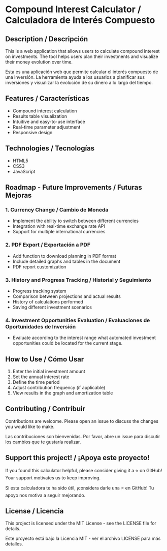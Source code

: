# Compound Interest Calculator / Calculadora de Interés Compuesto

## Description / Descripción

This is a web application that allows users to calculate compound interest on investments. The tool helps users plan their investments and visualize their money evolution over time.

Esta es una aplicación web que permite calcular el interés compuesto de una inversión. La herramienta ayuda a los usuarios a planificar sus inversiones y visualizar la evolución de su dinero a lo largo del tiempo.

## Features / Características

- Compound interest calculation
- Results table visualization
- Intuitive and easy-to-use interface
- Real-time parameter adjustment
- Responsive design

## Technologies / Tecnologías

- HTML5
- CSS3
- JavaScript

## Roadmap - Future Improvements / Futuras Mejoras

### 1. Currency Change / Cambio de Moneda
- Implement the ability to switch between different currencies
- Integration with real-time exchange rate API
- Support for multiple international currencies

### 2. PDF Export / Exportación a PDF
- Add function to download planning in PDF format
- Include detailed graphs and tables in the document
- PDF report customization

### 3. History and Progress Tracking / Historial y Seguimiento
- Progress tracking system
- Comparison between projections and actual results
- History of calculations performed
- Saving different investment scenarios

### 4. Investment Opportunities Evaluation / Evaluaciones de Oportunidades de Inversión
- Evaluate according to the interest range what automated investment opportunities could be located for the current stage.

## How to Use / Cómo Usar

1. Enter the initial investment amount
2. Set the annual interest rate
3. Define the time period
4. Adjust contribution frequency (if applicable)
5. View results in the graph and amortization table

## Contributing / Contribuir

Contributions are welcome. Please open an issue to discuss the changes you would like to make.

Las contribuciones son bienvenidas. Por favor, abre un issue para discutir los cambios que te gustaría realizar.

## Support this project! / ¡Apoya este proyecto!

If you found this calculator helpful, please consider giving it a ⭐️ on GitHub! Your support motivates us to keep improving.

Si esta calculadora te ha sido útil, ¡considera darle una ⭐️ en GitHub! Tu apoyo nos motiva a seguir mejorando.

## License / Licencia

This project is licensed under the MIT License - see the LICENSE file for details.

Este proyecto está bajo la Licencia MIT - ver el archivo LICENSE para más detalles. 
